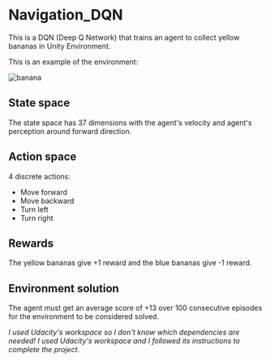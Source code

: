 # Navigation_DQN
 
 This is a DQN (Deep Q Network) that trains an agent to collect yellow bananas in Unity Environment.
 
 This is an example of the environment:
 
 ![banana](https://github.com/alejandro-armenta/Navigation_DQN/assets/81542828/d5333d2c-12d2-4d8e-9b55-6604d9903b8a)
 
 ## State space
 
 The state space has 37 dimensions with the agent's velocity and agent's perception around forward direction.
 
 ## Action space
 
 4 discrete actions:
 - Move forward
 - Move backward
 - Turn left
 - Turn right
 
 ## Rewards
 
 The yellow bananas give +1 reward and the blue bananas give -1 reward.
 
 ## Environment solution
 
 The agent must get an average score of +13 over 100 consecutive episodes for the environment to be considered solved.
 
 
 *I used Udacity's workspace so I don't know which dependencies are needed!*
 *I used Udacity's workspace and I followed its instructions to complete the project.*
 
 
 
